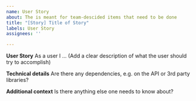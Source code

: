 ```yaml
---
name: User Story
about: The is meant for team-descided items that need to be done
title: "[Story] Title of Story"
labels: User Story
assignees: ''

---
```


**User Story**
As a user I ... (Add a clear description of what the user should try to accomplish)

**Technical details**
Are there any dependencies, e.g. on the API or 3rd party libraries?

**Additional context**
Is there anything else one needs to know about?
